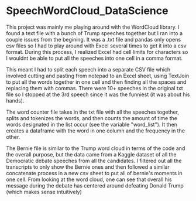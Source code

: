 # SpeechWordCloud_DataScience

This project was mainly me playing around with the WordCloud library. I found a text file with a bunch of Trump speeches together but I ran into a couple issues from the begining. It was a .txt file and pandas only opens csv files so I had to play around with Excel several times to get it into a csv format. During this process, I realized Excel had cell limits for characters so I wouldnt be able to put all the speeches into one cell in a comma format. 

This meant I had to split each speech into a separate CSV file which involved cutting and pasting from notepad to an Excel sheet, using TextJoin to put all the words together in one cell and then finding all the spaces and replacing them with commas. There were 10+ speeches in the original txt file so I stopped at the 3rd speech since it was the funniest (it was about his hands).


The word counter file takes in the txt file with all the speeches together, splits and tokenizes the words, and then counts the amount of time the words designated in the list occur (see the variable "word_list"). It then creates a dataframe with the word in one column and the frequency in the other.


The Bernie file is similar to the Trump word cloud in terms of the code and the overall purpose, but the data came from a Kaggle dataset of all the Democratic debate speeches from all the candidates. I filtered out all the transcripts to only show the Bernie ones and then followed a similar concatenate process in a new csv sheet to put all of bernie's moments in one cell. From looking at the word cloud, one can see that overall his message during the debate has centered around defeating Donald Trump (which makes sense intuitively)
